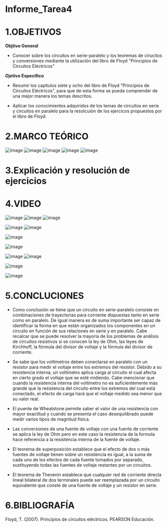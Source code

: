 # Informe_Tarea4
# **1.OBJETIVOS**

**Objtivo  General**

* Conocer sobre los circuitos en serie-paralelo y los teoremas de cirucitos y conversiones mediante la utilización del libro de Floyd "Principios de Circuitos Eléctricos"

**Ojetivo Especifico**

* Resumir los capitulos siete y ocho del libro de Floyd "Principios de Circuitos Eléctricos", para que de esta forma se pueda comprender de una mejor manera los temas descritos.

* Aplicar los conocimientos adquiridos de los temas de circuitos en serie y circuitos en paralelo para la resolcuión de los ejercicos propuestos por el libro de Floyd.
# **2.MARCO TEÓRICO**

![image](https://user-images.githubusercontent.com/105617383/176095505-2e73f5f0-5ccc-4de0-9722-47426764b830.png)
![image](https://user-images.githubusercontent.com/105617383/176095554-7f03a390-cb80-4195-a3bd-620e13a3f35f.png)
![image](https://user-images.githubusercontent.com/105617383/176095573-808782a1-c1a5-4b36-831a-d0c0fe36d4fb.png)
![image](https://user-images.githubusercontent.com/105617383/176095586-597dc6c1-27fb-4848-bc9d-74955fd0b06c.png)
![image](https://user-images.githubusercontent.com/105617383/176095711-54b75791-c428-4723-8e9f-a0e123b0638d.png)

# **3.Explicación y resolución de ejercicios**


# **4.VIDEO**
![image](https://user-images.githubusercontent.com/105617383/176537502-00495438-a06e-4131-b777-192e2f6044b4.png)
![image](https://user-images.githubusercontent.com/105617383/176538092-bfd49066-2494-4ca8-9de5-f4aba99e072c.png)
![image](https://user-images.githubusercontent.com/105617383/176538463-cc7a54c3-bbb3-469d-9766-b8a8fcf2fc92.png)

![image](https://user-images.githubusercontent.com/105617383/176538734-19b5e44b-f9c9-48d5-b503-dd5d4cf551a5.png)
![image](https://user-images.githubusercontent.com/105617383/176538913-6ea9f34b-d4f1-47b9-b8dd-37c1f0288f06.png)

![image](https://user-images.githubusercontent.com/105617383/176539627-2aa351bb-39e9-4461-a602-afa96ef065d4.png)

![image](https://user-images.githubusercontent.com/105617383/176539852-dd8cbe81-c762-449c-a7b9-afb2522a115f.png)

![image](https://user-images.githubusercontent.com/105617383/176540420-4421521d-cb6d-4b09-8857-5ae961d56984.png)
![image](https://user-images.githubusercontent.com/105617383/176540822-42152865-1328-4ca1-af73-4ffad6014632.png)

![image](https://user-images.githubusercontent.com/105617383/176541201-5b5a177b-ebbf-4e86-873f-367b2823a148.png)

![image](https://user-images.githubusercontent.com/105617383/176541963-bdf57dcf-d6d8-48e8-afaa-213ea5b73c86.png)

# **5.CONCLUCIONES**

* Como conclusión se tiene que un circuito en serie-paralelo consiste en combinaciones de trayectorias para corriente dispuestas tanto en serie como en paralelo. De igual manera es de suma importante ser capaz de identificar la forma en que están organizados los componentes en un circuito en función de sus relaciones en serie y en paralelo. Cabe recalcar que se puede resolver la mayoría de los problemas de análisis de circuitos resistivos si se conocen la ley de Ohm, las leyes de Kirchhoff, la fórmula del divisor de voltaje y la fórmula del divisor de corriente.

* Se sabe que los voltímetros deben conectarse en paralelo con un resistor para medir el voltaje entre los extremos del resistor. Debido a su resistencia interna, un voltímetro aplica carga al circuito el cual afecta en cierto grado el voltaje que se esté midiendo. Cabe mencionar que cuando la resistencia interna del voltímetro no es suficientemente más grande que la resistencia del circuito entre los extremos del cual está conectado, el efecto de carga hará que el voltaje medido sea menor que su valor real.

* El puente de Wheatstone permite saber el valor de una resistencia con mayor exactitud y cuando se presenta el caso desequilibrado puede medir varios tipos de magnitud física.

* Las conversiones de una fuente de voltaje con una fuente de corriente se aplica la ley de Ohm pero en este caso la resistencia de la formula hace referencia a la resistencia interna de la fuente de voltaje.

* El teorema de superposición establece que el efecto de dos o más fuentes de voltaje tienen sobre un resistencia es igual, a la suma de cada uno de los efectos de cada fuente tomados por separado, sustituyendo todas las fuentes de voltaje restantes por un circuitos.

* El teorema de Thevenin establece que cualquier red de corriente directa lineal bilateral de dos terminales puede ser reemplazada por un circuito equivalente que conste de una fuente de voltaje y un resistor en serie.

# **6.BIBLIOGRAFÍA**

Floyd, T. (2007). Principios de circuitos eléctricos. PEARSON Educación.
